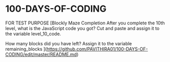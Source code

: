 # 100-DAYS-OF-CODING
FOR TEST PURPOSE
[Blockly Maze Completion
After you complete the 10th level, what is the JavaScript code you got? 
Cut and paste and assign it to the variable level_10_code.

How many blocks did you have left? 
Assign it to the variable remaining_blocks
](https://github.com/PAVITHIRA01/100-DAYS-OF-CODING/edit/master/README.md)

